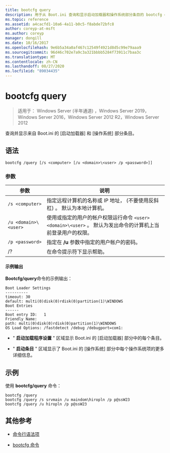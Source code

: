 ```yaml
---
title: bootcfg query
description: 用于从 Boot.ini 查询和显示启动加载器和操作系统部分条目的 bootcfg query 命令的参考文章。
ms.topic: reference
ms.assetid: a4cacfd1-10a6-4a11-b0c5-f8abde72bfc8
author: coreyp-at-msft
ms.author: coreyp
manager: dongill
ms.date: 10/16/2017
ms.openlocfilehash: 9e6b5a34a0af467c12549f4921d8d5c99e79aaa9
ms.sourcegitcommit: 96d46c702e7a9c3a321bbbb5284f73911c7baa3c
ms.translationtype: MT
ms.contentlocale: zh-CN
ms.lasthandoff: 08/27/2020
ms.locfileid: "89034435"
---
```

# <a name="bootcfg-query"></a>bootcfg query

> 适用于： Windows Server (半年通道) ，Windows Server 2019，Windows Server 2016，Windows Server 2012 R2，Windows Server 2012

查询并显示来自 Boot.ini 的 [启动加载器] 和 [操作系统] 部分条目。

## <a name="syntax"></a>语法

```
bootcfg /query [/s <computer> [/u <domain>\<user> /p <password>]]
```

### <a name="parameters"></a>参数

| 参数 | 说明 |
| --------- | ----------- |
| `/s <computer>` | 指定远程计算机的名称或 IP 地址， (不要使用反斜杠) 。 默认为本地计算机。 |
| `/u <domain>\<user>`  | 使用或指定的用户的帐户权限运行命令 `<user>` `<domain>\<user>` 。 默认为发出命令的计算机上当前登录用户的权限。 |
| `/p <password>` | 指定在 **/u** 参数中指定的用户帐户的密码。 |
| /? | 在命令提示符下显示帮助。 |

#### <a name="sample-output"></a>示例输出

**Bootcfg/query**命令的示例输出：

```
Boot Loader Settings
----------
timeout: 30
default: multi(0)disk(0)rdisk(0)partition(1)\WINDOWS
Boot Entries
------
Boot entry ID:   1
Friendly Name:
path: multi(0)disk(0)rdisk(0)partition(1)\WINDOWS
OS Load Options: /fastdetect /debug /debugport=com1:
```

- " **启动加载程序设置** " 区域显示 Boot.ini 的 [启动加载器] 部分中的每个条目。

- " **启动条目** " 区域显示了 Boot.ini 的 [操作系统] 部分中每个操作系统项的更多详细信息。

## <a name="examples"></a>示例

使用 **bootcfg/query** 命令：

```
bootcfg /query
bootcfg /query /s srvmain /u maindom\hiropln /p p@ssW23
bootcfg /query /u hiropln /p p@ssW23
```

## <a name="additional-references"></a>其他参考

- [命令行语法项](command-line-syntax-key.md)

- [bootcfg 命令](bootcfg.md)
